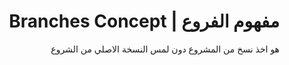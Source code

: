 
# <div dir="rtl">مفهوم الفروع | Branches Concept</div>

  <div  dir="rtl">
هو اخذ نسخ من المشروع دون لمس النسخة الاصلي من الشروع 
</div>
 <div  dir="rtl">
